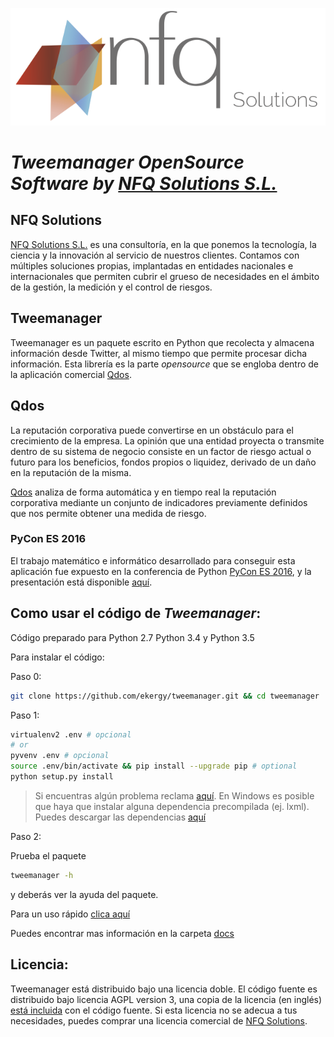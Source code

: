 ![Alt text](/docs/images/nfq_solutions.png?raw=true)

# *Tweemanager OpenSource Software by [NFQ Solutions S.L.](http://nfq.es/solutions/)*

## NFQ Solutions

[NFQ Solutions S.L.](http://nfq.es/solutions/) es una consultoría, en la que ponemos la tecnología, la ciencia y la innovación al servicio de nuestros clientes. Contamos con múltiples soluciones propias, implantadas en entidades nacionales e internacionales que permiten cubrir el grueso de necesidades en el ámbito de la gestión, la medición y el control de riesgos.

## Tweemanager

Tweemanager es un paquete escrito en Python que recolecta y almacena información desde Twitter, al mismo tiempo que permite procesar dicha información. Esta librería es la parte *opensource* que se engloba dentro de la aplicación comercial [Qdos](http://qdosapp.com/).

## Qdos

La reputación corporativa puede convertirse en un obstáculo para el crecimiento de la empresa. La opinión que una entidad proyecta o transmite dentro de su sistema de negocio consiste en un factor de riesgo actual o futuro para los beneficios, fondos propios o liquidez, derivado de un daño en la reputación de la misma.

[Qdos](http://qdosapp.com/) analiza de forma automática y en tiempo real la reputación corporativa mediante un conjunto de indicadores previamente definidos que nos permite obtener una medida de riesgo.

### PyCon ES 2016

El trabajo matemático e informático desarrollado para conseguir esta aplicación fue expuesto en la conferencia de Python [PyCon ES 2016](http://2016.es.pycon.org/es/), y la presentación está disponible [aquí](https://github.com/cperales/Riesgo-Reputacional-PyConES2016).

## Como usar el código de *Tweemanager*:

Código preparado para Python 2.7 Python 3.4 y Python 3.5

Para instalar el código:

Paso 0:

```bash
git clone https://github.com/ekergy/tweemanager.git && cd tweemanager
```

Paso 1:

```bash
virtualenv2 .env # opcional
# or
pyvenv .env # opcional
source .env/bin/activate && pip install --upgrade pip # optional
python setup.py install
```

> Si encuentras algún problema reclama [aquí](https://github.com/ekergy/tweemanager/issues).
  En Windows es posible que haya que instalar alguna dependencia precompilada (ej. lxml).
  Puedes descargar las dependencias [aquí](http://www.lfd.uci.edu/~gohlke/pythonlibs/#lxml)

Paso 2:

Prueba el paquete
```bash
tweemanager -h
```
y deberás ver la ayuda del paquete.

Para un uso rápido [clica aquí](/docs/UsoRapido.md)

Puedes encontrar mas información en la carpeta [docs](/docs/)

## Licencia:

Tweemanager está distribuido bajo una licencia doble. El código fuente
es distribuido bajo licencia AGPL version 3, una copia de la licencia
(en inglés) [está incluida](LICENSE.md) con el código fuente. Si esta licencia
no se adecua a tus necesidades, puedes comprar una licencia comercial
de [NFQ Solutions](http://nfqsolutions.com).
